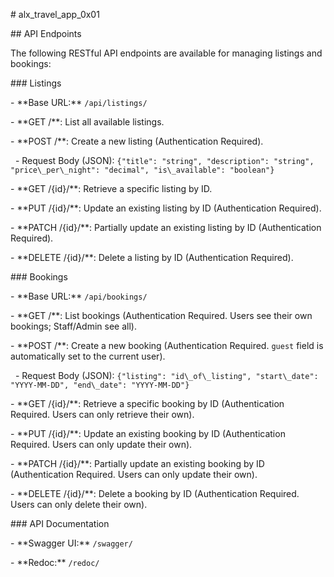 \# alx\_travel\_app\_0x01



\## API Endpoints



The following RESTful API endpoints are available for managing listings and bookings:



\### Listings

\- \*\*Base URL:\*\* `/api/listings/`

\- \*\*GET /\*\*: List all available listings.

\- \*\*POST /\*\*: Create a new listing (Authentication Required).

&nbsp; - Request Body (JSON): `{"title": "string", "description": "string", "price\_per\_night": "decimal", "is\_available": "boolean"}`

\- \*\*GET /{id}/\*\*: Retrieve a specific listing by ID.

\- \*\*PUT /{id}/\*\*: Update an existing listing by ID (Authentication Required).

\- \*\*PATCH /{id}/\*\*: Partially update an existing listing by ID (Authentication Required).

\- \*\*DELETE /{id}/\*\*: Delete a listing by ID (Authentication Required).



\### Bookings

\- \*\*Base URL:\*\* `/api/bookings/`

\- \*\*GET /\*\*: List bookings (Authentication Required. Users see their own bookings; Staff/Admin see all).

\- \*\*POST /\*\*: Create a new booking (Authentication Required. `guest` field is automatically set to the current user).

&nbsp; - Request Body (JSON): `{"listing": "id\_of\_listing", "start\_date": "YYYY-MM-DD", "end\_date": "YYYY-MM-DD"}`

\- \*\*GET /{id}/\*\*: Retrieve a specific booking by ID (Authentication Required. Users can only retrieve their own).

\- \*\*PUT /{id}/\*\*: Update an existing booking by ID (Authentication Required. Users can only update their own).

\- \*\*PATCH /{id}/\*\*: Partially update an existing booking by ID (Authentication Required. Users can only update their own).

\- \*\*DELETE /{id}/\*\*: Delete a booking by ID (Authentication Required. Users can only delete their own).



\### API Documentation

\- \*\*Swagger UI:\*\* `/swagger/`

\- \*\*Redoc:\*\* `/redoc/`

